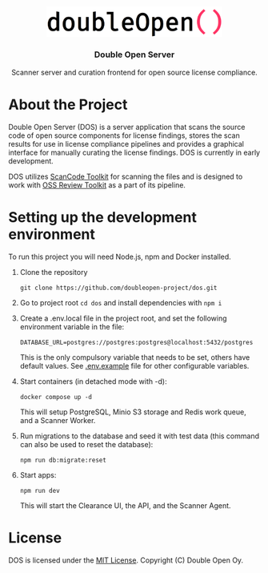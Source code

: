 <!--
SPDX-FileCopyrightText: 2023 Double Open

SPDX-License-Identifier: MIT
-->

<p align="center">
  <img src="./Double_Open_logo.png" width="350" alt="Logo for Double Open">
</p>

<h3 align="center">Double Open Server</h3>

<p align="center">
  Scanner server and curation frontend for open source license compliance.
</p>

# About the Project

Double Open Server (DOS) is a server application that scans the source code of open source
components for license findings, stores the scan results for use in license compliance pipelines and
provides a graphical interface for manually curating the license findings. DOS is currently in early
development.

DOS utilizes [ScanCode Toolkit] for scanning the files and is designed to work with
[OSS Review Toolkit] as a part of its pipeline.

# Setting up the development environment

To run this project you will need Node.js, npm and Docker installed.

1. Clone the repository

    ```shell
    git clone https://github.com/doubleopen-project/dos.git
    ```

2. Go to project root `cd dos` and install dependencies with `npm i`

3. Create a .env.local file in the project root, and set the following environment variable in the file:

    ```shell
    DATABASE_URL=postgres://postgres:postgres@localhost:5432/postgres
    ```

    This is the only compulsory variable that needs to be set, others have default values. See [.env.example](https://github.com/doubleopen-project/dos/blob/main/.env.example) file for other configurable variables.

4. Start containers (in detached mode with -d):

    ```shell
    docker compose up -d
    ```

    This will setup PostgreSQL, Minio S3 storage and Redis work queue, and a Scanner Worker.

5. Run migrations to the database and seed it with test data (this command can also be used to reset the database):

    ```shell
    npm run db:migrate:reset

    ```

6. Start apps:

    ```shell
    npm run dev
    ```

    This will start the Clearance UI, the API, and the Scanner Agent.

# License

DOS is licensed under the [MIT License](./LICENSE). Copyright (C) Double Open Oy.

[ScanCode Toolkit]: https://github.com/nexB/scancode-toolkit
[OSS Review Toolkit]: https://github.com/oss-review-toolkit/ort
